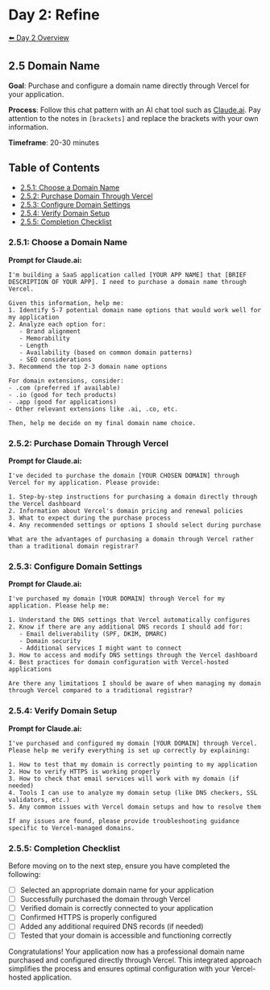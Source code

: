 # Day 2: Refine

[⬅️ Day 2 Overview](README.md)

## 2.5 Domain Name

**Goal**: Purchase and configure a domain name directly through Vercel for your application.

**Process**: Follow this chat pattern with an AI chat tool such as [Claude.ai](https://www.claude.ai). Pay attention to the notes in `[brackets]` and replace the brackets with your own information.

**Timeframe**: 20-30 minutes

## Table of Contents
- [2.5.1: Choose a Domain Name](#251-choose-a-domain-name)
- [2.5.2: Purchase Domain Through Vercel](#252-purchase-domain-through-vercel)
- [2.5.3: Configure Domain Settings](#253-configure-domain-settings)
- [2.5.4: Verify Domain Setup](#254-verify-domain-setup)
- [2.5.5: Completion Checklist](#255-completion-checklist)

### 2.5.1: Choose a Domain Name

**Prompt for Claude.ai:**
```
I'm building a SaaS application called [YOUR APP NAME] that [BRIEF DESCRIPTION OF YOUR APP]. I need to purchase a domain name through Vercel.

Given this information, help me:
1. Identify 5-7 potential domain name options that would work well for my application
2. Analyze each option for:
   - Brand alignment
   - Memorability
   - Length
   - Availability (based on common domain patterns)
   - SEO considerations
3. Recommend the top 2-3 domain name options

For domain extensions, consider:
- .com (preferred if available)
- .io (good for tech products)
- .app (good for applications)
- Other relevant extensions like .ai, .co, etc.

Then, help me decide on my final domain name choice.
```

### 2.5.2: Purchase Domain Through Vercel

**Prompt for Claude.ai:**
```
I've decided to purchase the domain [YOUR CHOSEN DOMAIN] through Vercel for my application. Please provide:

1. Step-by-step instructions for purchasing a domain directly through the Vercel dashboard
2. Information about Vercel's domain pricing and renewal policies
3. What to expect during the purchase process
4. Any recommended settings or options I should select during purchase

What are the advantages of purchasing a domain through Vercel rather than a traditional domain registrar?
```

### 2.5.3: Configure Domain Settings

**Prompt for Claude.ai:**
```
I've purchased my domain [YOUR DOMAIN] through Vercel for my application. Please help me:

1. Understand the DNS settings that Vercel automatically configures
2. Know if there are any additional DNS records I should add for:
   - Email deliverability (SPF, DKIM, DMARC)
   - Domain security
   - Additional services I might want to connect
3. How to access and modify DNS settings through the Vercel dashboard
4. Best practices for domain configuration with Vercel-hosted applications

Are there any limitations I should be aware of when managing my domain through Vercel compared to a traditional registrar?
```

### 2.5.4: Verify Domain Setup

**Prompt for Claude.ai:**
```
I've purchased and configured my domain [YOUR DOMAIN] through Vercel. Please help me verify everything is set up correctly by explaining:

1. How to test that my domain is correctly pointing to my application
2. How to verify HTTPS is working properly
3. How to check that email services will work with my domain (if needed)
4. Tools I can use to analyze my domain setup (like DNS checkers, SSL validators, etc.)
5. Any common issues with Vercel domain setups and how to resolve them

If any issues are found, please provide troubleshooting guidance specific to Vercel-managed domains.
```

### 2.5.5: Completion Checklist

Before moving on to the next step, ensure you have completed the following:

- [ ] Selected an appropriate domain name for your application
- [ ] Successfully purchased the domain through Vercel
- [ ] Verified domain is correctly connected to your application
- [ ] Confirmed HTTPS is properly configured
- [ ] Added any additional required DNS records (if needed)
- [ ] Tested that your domain is accessible and functioning correctly

Congratulations! Your application now has a professional domain name purchased and configured directly through Vercel. This integrated approach simplifies the process and ensures optimal configuration with your Vercel-hosted application.